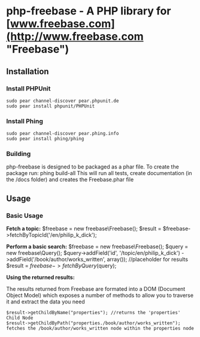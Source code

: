 # php-freebase - A PHP library for [www.freebase.com](http://www.freebase.com "Freebase")

## Installation

### Install PHPUnit
    sudo pear channel-discover pear.phpunit.de
    sudo pear install phpunit/PHPUnit

### Install Phing
    sudo pear channel-discover pear.phing.info
    sudo pear install phing/phing


### Building
php-freebase is designed to be packaged as a phar file. To create the package run:
    phing build-all
This will run all tests, create documentation (in the /docs folder) and creates the Freebase.phar file

## Usage

### Basic Usage

**Fetch a topic:**
    $freebase = new freebase\Freebase();
    $result = $freebase->fetchByTopicId('/en/philip_k_dick');

**Perform a basic search:**
    $freebase = new freebase\Freebase();
    $query = new freebase\Query();
    $query->addField('id', '/topic/en/philip_k_dick')
          ->addField('/book/author/works_written', array()); //placeholder for results
    $result = $freebase->fetchByQuery($query);

**Using the returned results:**

The results returned from Freebase are formated into a DOM (Document Object Model)
which exposes a number of methods to allow you to traverse it and extract the data you need

    $result->getChildByName("properties"); //returns the 'properties' Child Node
    $result->getChildByPath("properties./book/author/works_written"); fetches the /book/author/works_written node within the properties node
